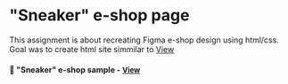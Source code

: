 
# "Sneaker" e-shop page

This assignment is about recreating Figma e-shop design using html/css. Goal was to create html site simmilar to <a href="https://www.figma.com/community/file/1282989996438463973">View</a><h4>

<h4>🔹 "Sneaker" e-shop sample - <a href="https://simonakom.github.io/sneaker-eshop-page/sneaker.html" style="font-size:small;">View</a><h4>


